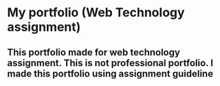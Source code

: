 # My  portfolio (Web Technology assignment)
## This portfolio made for web technology assignment. This is not professional portfolio. I made this portfolio using assignment guideline
